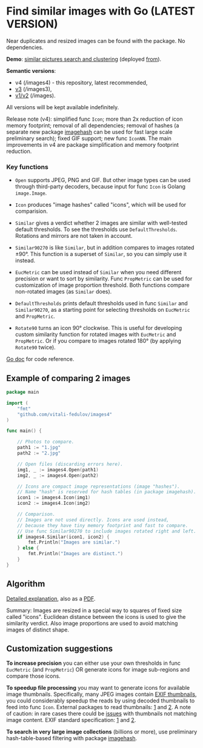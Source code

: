# Find similar images with Go (LATEST VERSION)

Near duplicates and resized images can be found with the package. No dependencies.

**Demo**: [similar pictures search and clustering](https://vitali-fedulov.github.io/similar.pictures/) (deployed [from](https://github.com/vitali-fedulov/similar.pictures)).

**Semantic versions**:
- v4 (/images4) - this repository, latest recommended,
- [v3](https://github.com/vitali-fedulov/images3) (/images3),
- [v1/v2](https://github.com/vitali-fedulov/images) (/images).

All versions will be kept available indefinitely.

Release note (v4): simplified func `Icon`; more than 2x reduction of icon memory footprint; removal of all dependencies; removal of hashes (a separate new package [imagehash](https://github.com/vitali-fedulov/imagehash) can be used for fast large scale preliminary search); fixed GIF support; new func `IconNN`. The main improvements in v4 are package simplification and memory footprint reduction.

### Key functions

- `Open` supports JPEG, PNG and GIF. But other image types can be used through third-party decoders, because input for func `Icon` is Golang `image.Image`.

- `Icon` produces "image hashes" called "icons", which will be used for comparision.

- `Similar` gives a verdict whether 2 images are similar with well-tested default thresholds. To see the thresholds use `DefaultThresholds`. Rotations and mirrors are not taken in account.

- `Similar90270` is like `Similar`, but in addition compares to images rotated ±90°. This function is a superset of `Similar`, so you can simply use it instead.

- `EucMetric` can be used instead of `Similar` when you need different precision or want to sort by similarity. Func `PropMetric` can be used for customization of image proportion threshold. Both functions compare non-rotated images (as `Similar` does).

- `DefaultThresholds` prints default thresholds used in func `Similar` and `Similar90270`, as a starting point for selecting thresholds on `EucMetric` and `PropMetric`.

- `Rotate90` turns an icon 90° clockwise. This is useful for developing custom similarity function for rotated images with `EucMetric` and `PropMetric`. Or if you compare to images rotated 180° (by applying `Rotate90` twice).

[Go doc](https://pkg.go.dev/github.com/vitali-fedulov/images4) for code reference.

## Example of comparing 2 images

```go
package main

import (
	"fmt"
	"github.com/vitali-fedulov/images4"
)

func main() {

	// Photos to compare.
	path1 := "1.jpg"
	path2 := "2.jpg"

	// Open files (discarding errors here).
	img1, _ := images4.Open(path1)
	img2, _ := images4.Open(path2)

	// Icons are compact image representations (image "hashes").
	// Name "hash" is reserved for hash tables (in package imagehash).
	icon1 := images4.Icon(img1)
	icon2 := images4.Icon(img2)

	// Comparison.
	// Images are not used directly. Icons are used instead,
	// because they have tiny memory footprint and fast to compare.
	// Use func Similar90270 to include images rotated right and left.
	if images4.Similar(icon1, icon2) {
		fmt.Println("Images are similar.")
	} else {
		fmt.Println("Images are distinct.")
	}
}
```

## Algorithm

[Detailed explanation](https://vitali-fedulov.github.io/similar.pictures/algorithm-for-perceptual-image-comparison.html), also as a [PDF](https://github.com/vitali-fedulov/research/blob/main/Algorithm%20for%20perceptual%20image%20comparison.pdf).

Summary: Images are resized in a special way to squares of fixed size called "icons". Euclidean distance between the icons is used to give the similarity verdict. Also image proportions are used to avoid matching images of distinct shape.

## Customization suggestions

**To increase precision** you can either use your own thresholds in func `EucMetric` (and `PropMetric`) OR generate icons for image sub-regions and compare those icons.

**To speedup file processing** you may want to generate icons for available image thumbnails. Specifically, many JPEG images contain [EXIF thumbnails](https://vitali-fedulov.github.io/similar.pictures/jpeg-thumbnail-reader.html), you could considerably speedup the reads by using decoded thumbnails to feed into func `Icon`. External packages to read thumbnails: [1](https://github.com/dsoprea/go-exif) and [2](https://github.com/rwcarlsen/goexif). A note of caution: in rare cases there could be [issues](https://security.stackexchange.com/questions/116552/the-history-of-thumbnails-or-just-a-previous-thumbnail-is-embedded-in-an-image/201785#201785) with thumbnails not matching image content. EXIF standard specification: [1](https://www.media.mit.edu/pia/Research/deepview/exif.html) and [2](https://www.exif.org/Exif2-2.PDF).

**To search in very large image collections** (billions or more), use preliminary hash-table-based filtering with package [imagehash](https://github.com/vitali-fedulov/imagehash).
